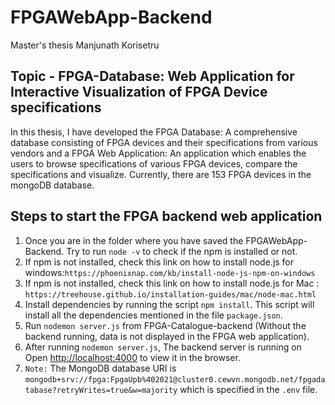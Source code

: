 # FPGAWebApp-Backend

Master's thesis Manjunath Korisetru

## Topic - FPGA-Database: Web Application for Interactive Visualization of FPGA Device specifications

In this thesis, I have developed the FPGA Database: A comprehensive database consisting of FPGA devices and their specifications from various vendors and a FPGA Web Application: An application which enables the users to browse specifications of various FPGA devices, compare the specifications and visualize. Currently, there are 153 FPGA devices in the mongoDB database.


## Steps to start the FPGA backend web application
1. Once you are in the folder where you have saved the FPGAWebApp-Backend. Try to run `node -v` to check if the npm is installed or not.
2. If npm is not installed, check this link on how to install node.js for windows:`https://phoenixnap.com/kb/install-node-js-npm-on-windows`
3. If npm is not installed, check this link on how to install node.js for Mac : `https://treehouse.github.io/installation-guides/mac/node-mac.html`
4. Install dependencies by running the script `npm install`. This script will install all the dependencies mentioned in the file `package.json`.
5. Run `nodemon server.js` from FPGA-Catalogue-backend (Without the backend running, data is not displayed in the FPGA web application).
6. After running `nodemon server.js`, The backend server is running on Open [http://localhost:4000](http://localhost:3000) to view it in the browser.
7. `Note:` The MongoDB database URI is `mongodb+srv://fpga:FpgaUpb%402021@cluster0.cewvn.mongodb.net/fpgadatabase?retryWrites=true&w=majority` which is specified in the `.env` file. 

